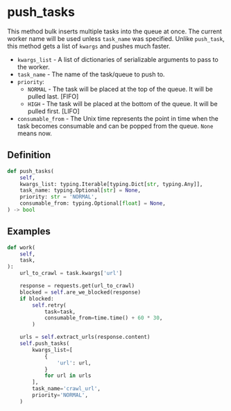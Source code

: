# push_tasks

This method bulk inserts multiple tasks into the queue at once. The current worker name will be used unless `task_name` was specified. Unlike `push_task`, this method gets a list of `kwargs` and pushes much faster.

- `kwargs_list` - A list of dictionaries of serializable arguments to pass to the worker.
- `task_name` - The name of the task/queue to push to.
- `priority`:
    - `NORMAL` - The task will be placed at the top of the queue. It will be pulled last. [FIFO]
    - `HIGH` - The task will be placed at the bottom of the queue. It will be pulled first. [LIFO]
- `consumable_from` - The Unix time represents the point in time when the task becomes consumable and can be popped from the queue. `None` means now.


## Definition

```python
def push_tasks(
    self,
    kwargs_list: typing.Iterable[typing.Dict[str, typing.Any]],
    task_name: typing.Optional[str] = None,
    priority: str = 'NORMAL',
    consumable_from: typing.Optional[float] = None,
) -> bool
```


## Examples

```python
def work(
    self,
    task,
):
    url_to_crawl = task.kwargs['url']

    response = requests.get(url_to_crawl)
    blocked = self.are_we_blocked(response)
    if blocked:
        self.retry(
            task=task,
            consumable_from=time.time() + 60 * 30,
        )

    urls = self.extract_urls(response.content)
    self.push_tasks(
        kwargs_list=[
            {
                'url': url,
            }
            for url in urls
        ],
        task_name='crawl_url',
        priority='NORMAL',
    )
```
